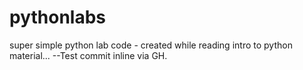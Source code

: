 # pythonlabs
super simple python lab code - created while reading intro to python material...
--Test commit inline via GH.
